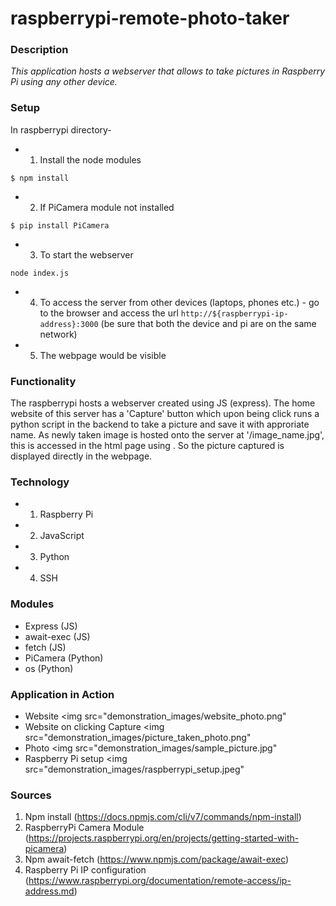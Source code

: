 # raspberrypi-remote-photo-taker
### Description
*This application hosts a webserver that allows to take pictures in Raspberry Pi using any other device.*

### Setup 
In raspberrypi directory- 
* 1) Install the node modules 
```
$ npm install 
```

* 2) If PiCamera module not installed 
```
$ pip install PiCamera
```

* 3) To start the webserver 
```
node index.js
```

* 4) To access the server from other devices (laptops, phones etc.) - go to the browser and access the url 
`http://${raspberrypi-ip-address}:3000` (be sure that both the device and pi are on the same network)

* 5) The webpage would be visible

### Functionality 
The raspberrypi hosts a webserver created using JS (express). The home website of this server has a 'Capture' button which upon being click runs a python script in the backend 
to take a picture and save it with approriate name. As newly taken image is hosted onto the server at '/image_name.jpg', this is accessed in the html page using <img>. So the picture
captured is displayed directly in the webpage. 

### Technology 
* 1) Raspberry Pi 
* 2) JavaScript 
* 3) Python 
* 4) SSH

### Modules
* Express (JS)
* await-exec (JS)
* fetch (JS)
* PiCamera (Python)
* os (Python)


### Application in Action
* Website 
<img src="demonstration_images/website_photo.png"<img/>
* Website on clicking Capture 
<img src="demonstration_images/picture_taken_photo.png"<img/>
* Photo 
<img src="demonstration_images/sample_picture.jpg"<img/>
* Raspberry Pi setup 
<img src="demonstration_images/raspberrypi_setup.jpeg"<img/>



### Sources
1) Npm install (https://docs.npmjs.com/cli/v7/commands/npm-install)
2) RaspberryPi Camera Module (https://projects.raspberrypi.org/en/projects/getting-started-with-picamera)
3) Npm await-fetch (https://www.npmjs.com/package/await-exec)
4) Raspberry Pi IP configuration (https://www.raspberrypi.org/documentation/remote-access/ip-address.md)


